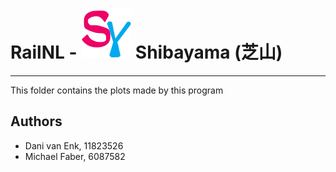 # RailNL - ![Logo](../../doc/img/logo_without_name.svg) Shibayama (芝山)
-------------------------------------------
This folder contains the plots made by this program

## Authors
- Dani van Enk, 11823526
- Michael Faber, 6087582
